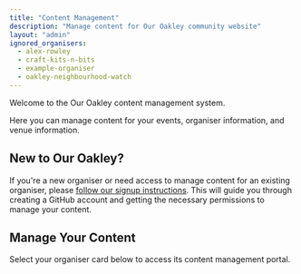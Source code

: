 ```yaml
---
title: "Content Management"
description: "Manage content for Our Oakley community website"
layout: "admin"
ignored_organisers:
  - alex-rowley
  - craft-kits-n-bits
  - example-organiser
  - oakley-neighbourhood-watch
---
```


Welcome to the Our Oakley content management system.

Here you can manage content for your events, organiser information, and venue information.

## New to Our Oakley?

If you're a new organiser or need access to manage content for an existing organiser, please [follow our signup instructions](/admin/signup/). This will guide you through creating a GitHub account and getting the necessary permissions to manage your content.

## Manage Your Content

Select your organiser card below to access its content management portal.
